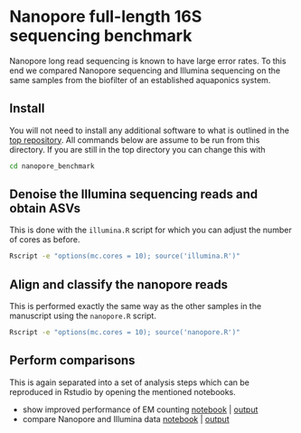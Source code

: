 # Nanopore full-length 16S sequencing benchmark

Nanopore long read sequencing is known to have large error rates. To this
end we compared Nanopore sequencing and Illumina sequencing on the same samples
from the biofilter of an established aquaponics system.

## Install

You will not need to install any additional software to what is outlined
in the [top repository](../README.md). All commands below are assume to be
run from this directory. If you are still in the top directory you can change this
with

```bash
cd nanopore_benchmark
```

## Denoise the Illumina sequencing reads and obtain ASVs

This is done with the `illumina.R` script for which you can adjust the
number of cores as before.

```bash
Rscript -e "options(mc.cores = 10); source('illumina.R')"
```

## Align and classify the nanopore reads

This is performed exactly the same way as the other samples in the manuscript
using the `nanopore.R` script.

```bash
Rscript -e "options(mc.cores = 10); source('nanopore.R')"
```

## Perform comparisons

This is again separated into a set of analysis steps which can be reproduced
in Rstudio by opening the mentioned notebooks.

- show improved performance of EM counting [notebook](methods.rmd) | [output](https://gibbons-lab.github.io/aquaponics/methods.nb.html)
- compare Nanopore and Illumina data [notebook](comparison.rmd) | [output](https://gibbons-lab.github.io/aquaponics/comparison.nb.html)
